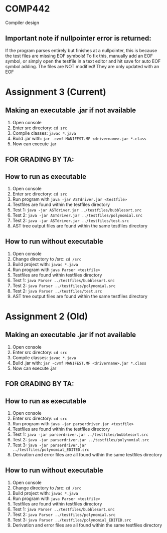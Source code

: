 # COMP442
Compiler design

## Important note if nullpointer error is returned: 
If the program parses entirely but finishes at a nullpointer, this is because the test files are missing EOF symbols!
To fix this, manually add an EOF symbol, or simply open the testfile in a text editor and hit save for auto EOF symbol adding.
The files are NOT modified! They are only updated with an EOF


# Assignment 3 (Current)
## Making an executable .jar if not available
1. Open console
2. Enter src directory: `cd src`
3. Compile classes: `javac *.java`
4. Build .jar with: `jar -cvmf MANIFEST.MF <drivername>.jar *.class`
5. Now can execute <drivername>.jar

## FOR GRADING BY TA:
## How to run as executable
1. Open console
2. Enter src directory: `cd src`
3. Run program with `java -jar ASTdriver.jar <testfile>`
4. Testfiles are found within the testfiles directory
5. Test 1: `java -jar ASTdriver.jar ../testfiles/bubblesort.src`
6. Test 2: `java -jar ASTdriver.jar ../testfiles/polynomial.src`
6. Test 2: `java -jar ASTdriver.jar ../testfiles/test.src`
8. AST tree output files are found within the same testfiles directory

## How to run without executable
1. Open console
2. Change directory to /src: `cd /src`
3. Build project with: `javac *.java`
4. Run program with `java Parser <testfile>`
5. Testfiles are found within testfiles directory
6. Test 1: `java Parser ../testfiles/bubblesort.src`
7. Test 2: `java Parser ../testfiles/polynomial.src`
7. Test 2: `java Parser ../testfiles/test.src`
8. AST tree output files are found within the same testfiles directory







# Assignment 2 (Old)
## Making an executable .jar if not available
1. Open console
2. Enter src directory: `cd src`
3. Compile classes: `javac *.java`
4. Build .jar with: `jar -cvmf MANIFEST.MF <drivername>.jar *.class`
5. Now can execute <drivername>.jar

## FOR GRADING BY TA:
## How to run as executable
1. Open console
2. Enter src directory: `cd src`
3. Run program with `java -jar parserdriver.jar <testfile>`
4. Testfiles are found within the testfiles directory
5. Test 1: `java -jar parserdriver.jar ../testfiles/bubblesort.src`
6. Test 2: `java -jar parserdriver.jar ../testfiles/polynomial.src`
7. Test 3: `java -jar parserdriver.jar ../testfiles/polynomial_EDITED.src`
8. Derivation and error files are all found within the same testfiles directory

## How to run without executable
1. Open console
2. Change directory to /src: `cd /src`
3. Build project with: `javac *.java`
4. Run program with `java Parser <testfile>`
5. Testfiles are found within testfiles directory
6. Test 1: `java Parser ../testfiles/bubblesort.src`
7. Test 2: `java Parser ../testfiles/polynomial.src`
8. Test 3: `java Parser ../testfiles/polynomial_EDITED.src`
9. Derivation and error files are all found within the same testfiles directory

